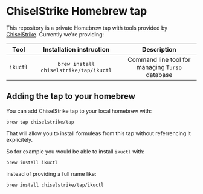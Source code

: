 # ChiselStrike Homebrew tap

This repository is a private Homebrew tap with tools provided by [ChiselStrike](https://chiselstrike.com/).
Currently we're providing:

Tool | Installation instruction | Description
| :---: | :---: | :---: |
`ikuctl` | `brew install chiselstrike/tap/ikuctl` | Command line tool for managing `Turso` database

## Adding the tap to your homebrew
You can add ChiselStrike tap to your local homebrew with:

```console
brew tap chiselstrike/tap
```

That will allow you to install formuleas from this tap without referrencing it explicitely.

So for example you would be able to install `ikuctl` with:

```console
brew install ikuctl
```

instead of providing a full name like:

```console
brew install chiselstrike/tap/ikuctl
```
